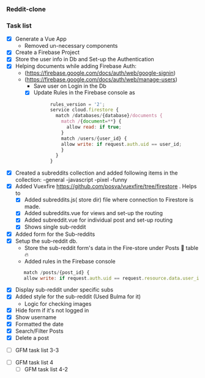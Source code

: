 ### Reddit-clone

### Task list

- [x] Generate a Vue App
  - Removed un-necessary components
- [x] Create a Firebase Project
- [x] Store the user info in Db and Set-up the Authentication
- [x] Helping documents while adding Firebase Auth:
  - (https://firebase.google.com/docs/auth/web/google-signin)
  - (https://firebase.google.com/docs/auth/web/manage-users)
    - Save user on Login in the Db
    - [x] Update Rules in the Firebase console as
      ```javascript
            rules_version = '2';
            service cloud.firestore {
              match /databases/{database}/documents {
                match /{document=**} {
                  allow read: if true;
                }
                match /users/{user_id} {
                allow write: if request.auth.uid == user_id;
                }
              }
            }
      ```
- [x] Created a subreddits collection and added following items in the collection:
  -general
  -javascript
  -pixel
  -funny 
- [x] Added Vuexfire https://github.com/posva/vuexfire/tree/firestore . Helps to 
     * [x] Added subreddits.js( store dir) file where connection to Firestore is made. 
     * [x] Added subreddits.vue for views and set-up the routing 
     * [x] Added subreddit.vue for individual post and set-up routing 
     * [x] Shows single sub-reddit
- [x] Added form for the Sub-reddits
- [x] Setup the sub-reddit db. 
    - Store the sub-reddit form's data in the Fire-store under Posts :elephant: table :fire:
    - Added rules in the Firebase console 
    ```javascript
       match /posts/{post_id} {
       allow write: if request.auth.uid == request.resource.data.user_id;
    ```   
- [x] Display sub-reddit under specific subs
- [x] Added style for the sub-reddit (Used Bulma for it)
    - Logic for checking images 
- [x] Hide form if it's not logged in 
 -[x] Show username 
 -[x] Formatted the date
 -[x]  Search/Filter Posts 
 -[x] Delete a post

  * [ ] GFM task list 3-3
- [ ] GFM task list 4
  - [ ] GFM task list 4-2
